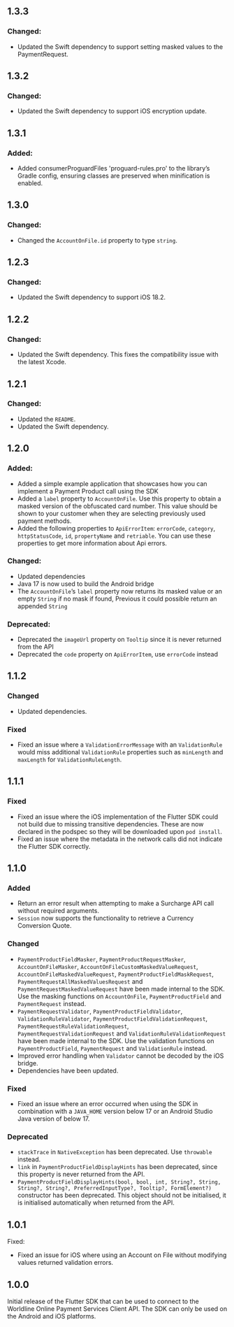 ## 1.3.3
### Changed:
- Updated the Swift dependency to support setting masked values to the PaymentRequest.


## 1.3.2
### Changed:
- Updated the Swift dependency to support iOS encryption update.


## 1.3.1
### Added:
- Added consumerProguardFiles 'proguard-rules.pro' to the library’s Gradle config, ensuring classes are
  preserved when minification is enabled.


## 1.3.0
### Changed:
- Changed the `AccountOnFile.id` property to type `string`.


## 1.2.3
### Changed:
- Updated the Swift dependency to support iOS 18.2.


## 1.2.2
### Changed:
- Updated the Swift dependency. This fixes the compatibility issue with the latest Xcode.


## 1.2.1
### Changed:
- Updated the `README`.
- Updated the Swift dependency.


## 1.2.0
### Added:
- Added a simple example application that showcases how you can implement a Payment Product call using the SDK
- Added a `label` property to `AccountOnFile`. Use this property to obtain a masked version of the obfuscated card number. This value should be shown to your customer when they are selecting previously used payment methods.
- Added the following properties to `ApiErrorItem`: `errorCode`, `category`, `httpStatusCode`, `id`, `propertyName` and `retriable`. You can use these properties to get more information about Api errors.

### Changed:
- Updated dependencies
- Java 17 is now used to build the Android bridge
- The `AccountOnFile`’s `label` property now returns its masked value or an empty `String` if no mask if found, Previous it could possible return an appended `String`

### Deprecated:
- Deprecated the `imageUrl` property on `Tooltip` since it is never returned from the API
- Deprecated the `code` property on `ApiErrorItem`, use `errorCode` instead


## 1.1.2
### Changed
- Updated dependencies.

### Fixed
- Fixed an issue where a `ValidationErrorMessage` with an `ValidationRule` would miss additional `ValidationRule` properties such as `minLength` and `maxLength` for `ValidationRuleLength`.


## 1.1.1
### Fixed
- Fixed an issue where the iOS implementation of the Flutter SDK could not build due to missing transitive dependencies. These are now declared in the podspec so they will be downloaded upon `pod install`.
- Fixed an issue where the metadata in the network calls did not indicate the Flutter SDK correctly.


## 1.1.0
### Added
- Return an error result when attempting to make a Surcharge API call without required arguments.
- `Session` now supports the functionality to retrieve a Currency Conversion Quote.

### Changed
- `PaymentProductFieldMasker`, `PaymentProductRequestMasker`, `AccountOnFileMasker`, `AccountOnFileCustomMaskedValueRequest`, `AccountOnFileMaskedValueRequest`, `PaymentProductFieldMaskRequest`, `PaymentRequestAllMaskedValuesRequest` and `PaymentRequestMaskedValueRequest`  have been made internal to the SDK. Use the masking functions on `AccountOnFile`, `PaymentProductField` and `PaymentRequest` instead.
- `PaymentRequestValidator`, `PaymentProductFieldValidator`, `ValidationRuleValidator`, `PaymentProductFieldValidationRequest`, `PaymentRequestRuleValidationRequest`, `PaymentRequestValidationRequest` and `ValidationRuleValidationRequest` have been made internal to the SDK. Use the validation functions on `PaymentProductField`, `PaymentRequest` and `ValidationRule` instead.
- Improved error handling when `Validator` cannot be decoded by the iOS bridge.
- Dependencies have been updated.

### Fixed
- Fixed an issue where an error occurred when using the SDK in combination with a `JAVA_HOME` version below 17 or an Android Studio Java version of below 17.

### Deprecated
- `stackTrace` in `NativeException` has been deprecated. Use `throwable` instead.
- `link` in `PaymentProductFieldDisplayHints` has been deprecated, since this property is never returned from the API.
- `PaymentProductFieldDisplayHints(bool, bool, int, String?, String, String?, String?, PreferredInputType?, Tooltip?, FormElement?)` constructor has been deprecated. This object should not be initialised, it is initialised automatically when returned from the API.


## 1.0.1
Fixed:
- Fixed an issue for iOS where using an Account on File without modifying values returned validation errors.


## 1.0.0
Initial release of the Flutter SDK that can be used to connect to the Worldline Online Payment Services Client API. The SDK can only be used on the Android and iOS platforms.
 
